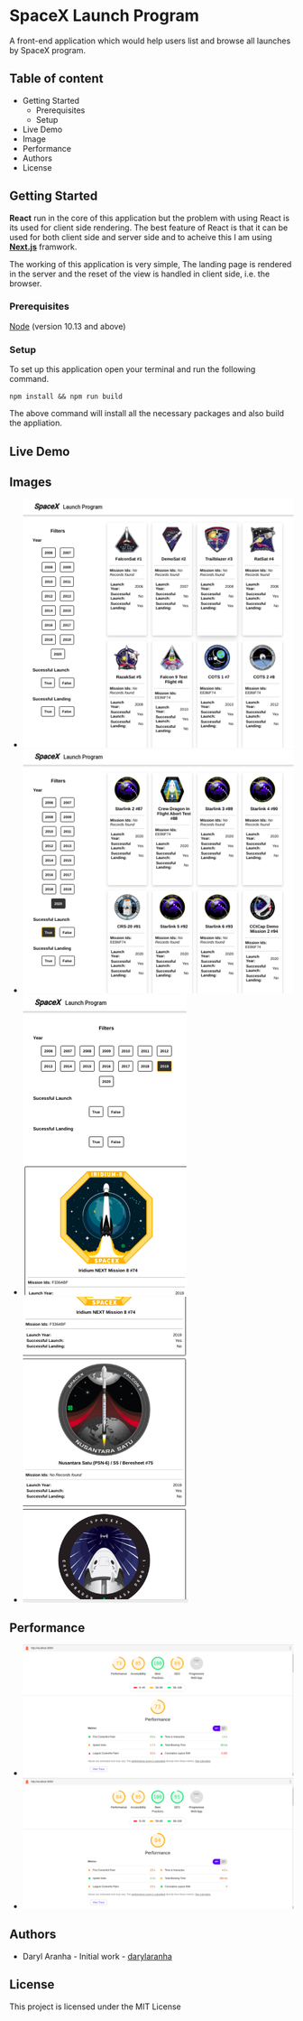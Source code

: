# SpaceX Launch Program

A front-end application which would help users list and browse all launches by SpaceX program.

## Table of content
- Getting Started
    - Prerequisites
    - Setup
- Live Demo
- Image
- Performance
- Authors
- License

## Getting Started

**React** run in the core of this application but the problem with using React is its used for client side rendering. The best feature of React is that it can be used for both client side and server side and to acheive this I am using [**Next.js**](https://nextjs.org/) framwork.

The working of this application is very simple, The landing page is rendered in the server and the reset of the view is handled in client side, i.e. the browser.

### Prerequisites

[Node](https://nodejs.org/en/) (version 10.13 and above)

### Setup

To set up this application open your terminal and run the following command.
```
npm install && npm run build

```
The above command will install all the necessary packages and also build the appliation.

## Live Demo

## Images
- ![ScreenShot 1](application-screenshot/Screenshot-1.png)
- ![ScreenShot 2](application-screenshot/Screenshot-2.png)
- ![ScreenShot 3](application-screenshot/Screenshot-3.png)
- ![ScreenShot 4](application-screenshot/Screenshot-4.png)

## Performance

- ![ScreenShot 1](application-screenshot/Screenshot-lighthouse-Desktop.png)
- ![ScreenShot 2](application-screenshot/Screenshot-lighthouse-Moble.png)

## Authors

- Daryl Aranha - Initial work - [darylaranha](https://github.com/DarylAranha)

## License

This project is licensed under the MIT License


